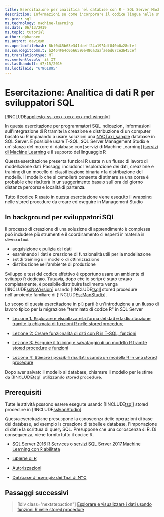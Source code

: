 ```yaml
---
title: Esercitazione per analitica nel database con R - SQL Server Machine Learning
description: Informazioni su come incorporare il codice lingua nella stored procedure SQL Server e funzioni T-SQL di programmazione R.
ms.prod: sql
ms.technology: machine-learning
ms.date: 06/13/2019
ms.topic: tutorial
author: dphansen
ms.author: davidph
ms.openlocfilehash: 8bf0485b63e341dbeff24a1974df840b0a28dfef
ms.sourcegitcommit: b2464064c0566590e486a3aafae6d67ce2645cef
ms.translationtype: MT
ms.contentlocale: it-IT
ms.lasthandoff: 07/15/2019
ms.locfileid: "67961895"
---
```

# <a name="tutorial-r-data-analytics-for-sql-developers"></a>Esercitazione: Analitica di dati R per sviluppatori SQL
[!INCLUDE[appliesto-ss-xxxx-xxxx-xxx-md-winonly](../../includes/appliesto-ss-xxxx-xxxx-xxx-md-winonly.md)]

In questa esercitazione per programmatori SQL indicazioni, informazioni sull'integrazione di R tramite la creazione e distribuzione di un computer basato su R imparando a usare soluzioni una [NYCTaxi_sample](demo-data-nyctaxi-in-sql.md) database in SQL Server. È possibile usare T-SQL, SQL Server Management Studio e un'istanza del motore di database con [servizi di Machine Learning] ([servizi di Machine Learning](../install/sql-machine-learning-services-windows-install.md) e il supporto del linguaggio R

Questa esercitazione presenta funzioni R usate in un flusso di lavoro di modellazione dati. Passaggi includono l'esplorazione dei dati, creazione e training di un modello di classificazione binaria e la distribuzione del modello. Il modello che si compilerà consente di stimare se una corsa è probabile che risulterà in un suggerimento basato sull'ora del giorno, distanza percorsa e località di partenza. 

Tutto il codice R usato in questa esercitazione viene eseguito il wrapping nelle stored procedure da creare ed eseguire in Management Studio.

## <a name="background-for-sql-developers"></a>In background per sviluppatori SQL

Il processo di creazione di una soluzione di apprendimento è complessa può includere più strumenti e il coordinamento di esperti in materia in diverse fasi:

+ acquisizione e pulizia dei dati
+ esaminando i dati e creazione di funzionalità utili per la modellazione
+ set di training e il modello di ottimizzazione
+ distribuzione nell'ambiente di produzione

Sviluppo e test del codice effettivo è opportuno usare un ambiente di sviluppo R dedicato. Tuttavia, dopo che lo script è stato testato completamente, è possibile distribuire facilmente venga [!INCLUDE[ssNoVersion](../../includes/ssnoversion-md.md)] usando [!INCLUDE[tsql](../../includes/tsql-md.md)] stored procedure nell'ambiente familiare di [!INCLUDE[ssManStudio](../../includes/ssmanstudio-md.md)].

Lo scopo di questa esercitazione in più parti è un'introduzione a un flusso di lavoro tipico per la migrazione "terminato di codice R" in SQL Server. 

- [Lezione 1: Esplorare e visualizzare la forma dei dati e la distribuzione tramite la chiamata di funzioni R nelle stored procedure](../tutorials/sqldev-explore-and-visualize-the-data.md)

- [Lezione 2: Creare funzionalità di dati con R in T-SQL, funzioni](sqldev-create-data-features-using-t-sql.md)
  
- [Lezione 3: Eseguire il training e salvataggio di un modello R tramite stored procedure e funzioni](sqldev-train-and-save-a-model-using-t-sql.md)
  
- [Lezione 4: Stimare i possibili risultati usando un modello R in una stored procedure](../tutorials/sqldev-operationalize-the-model.md)

Dopo aver salvato il modello al database, chiamare il modello per le stime da [!INCLUDE[tsql](../../includes/tsql-md.md)] utilizzando stored procedure.

## <a name="prerequisites"></a>Prerequisiti

Tutte le attività possono essere eseguite usando [!INCLUDE[tsql](../../includes/tsql-md.md)] stored procedure in [!INCLUDE[ssManStudio](../../includes/ssmanstudio-md.md)].

Questa esercitazione presuppone la conoscenza delle operazioni di base dei database, ad esempio la creazione di tabelle e database, l'importazione di dati e la scrittura di query SQL. Presuppone che una conoscenza di R. Di conseguenza, viene fornito tutto il codice R. 

+ [SQL Server 2016 R Services](../install/sql-r-services-windows-install.md#verify-installation) o [servizi SQL Server 2017 Machine Learning con R abilitata](../install/sql-machine-learning-services-windows-install.md#verify-installation)

+ [Librerie di R](../package-management/installed-package-information.md)

+ [Autorizzazioni](../security/user-permission.md)

+ [Database di esempio dei Taxi di NYC](demo-data-nyctaxi-in-sql.md)


## <a name="next-steps"></a>Passaggi successivi

> [!div class="nextstepaction"]
> [Esplorare e visualizzare i dati usando funzioni R nelle stored procedure](../tutorials/sqldev-explore-and-visualize-the-data.md)
